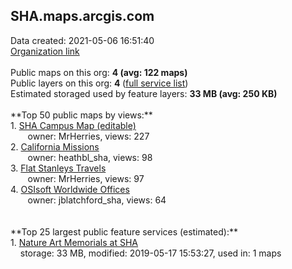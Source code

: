 <h2>SHA.maps.arcgis.com</h2> Data created: 2021-05-06 16:51:40 <br /><a target='new' href='https://SHA.maps.arcgis.com'>Organization link</a><br /><br />Public maps on this org: <b>4 (avg: 122 maps)</b><br />Public layers on this org: <b>4 </b>(<a target='new' href='https://services.arcgis.com/8pHIzBXx5OCm1mmv/ArcGIS/rest/services'>full service list</a>)<br />Estimated storaged used by feature layers: <b>33 MB (avg: 250 KB)</b><br /><br />**Top 50 public maps by views:**<br />  1. <a target='new' href='https://www.arcgis.com/home/item.html?id=bfcaf288cfb44912874b2af5a29166e3'>SHA Campus Map (editable)</a> <br />  &nbsp;&nbsp;&nbsp;&nbsp; &nbsp;&nbsp;owner: MrHerries, views: 227<br />  2. <a target='new' href='https://www.arcgis.com/home/item.html?id=5c9c98716199494d961ac37a0df539bc'>California Missions</a> <br />  &nbsp;&nbsp;&nbsp;&nbsp; &nbsp;&nbsp;owner: heathbl_sha, views: 98<br />  3. <a target='new' href='https://www.arcgis.com/home/item.html?id=cb6a069a46f64258b789263336121089'>Flat Stanleys Travels</a> <br />  &nbsp;&nbsp;&nbsp;&nbsp; &nbsp;&nbsp;owner: MrHerries, views: 97<br />  4. <a target='new' href='https://www.arcgis.com/home/item.html?id=c810ef4523d14971a6bf3b8091a6f457'>OSIsoft Worldwide Offices</a> <br />  &nbsp;&nbsp;&nbsp;&nbsp; &nbsp;&nbsp;owner: jblatchford_sha, views: 64<br /><br /><br />**Top 25 largest public feature services (estimated):**<br /> 1. <a target='new' href='https://www.arcgis.com/home/item.html?id=b117878f732d42f793281803884d189a'>Nature Art Memorials at SHA</a><br /> &nbsp;&nbsp;&nbsp;&nbsp;storage: 33 MB, modified: 2019-05-17 15:53:27,  used in: 1 maps<br />